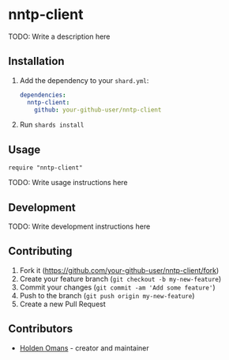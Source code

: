 # nntp-client

TODO: Write a description here

## Installation

1. Add the dependency to your `shard.yml`:

   ```yaml
   dependencies:
     nntp-client:
       github: your-github-user/nntp-client
   ```

2. Run `shards install`

## Usage

```crystal
require "nntp-client"
```

TODO: Write usage instructions here

## Development

TODO: Write development instructions here

## Contributing

1. Fork it (<https://github.com/your-github-user/nntp-client/fork>)
2. Create your feature branch (`git checkout -b my-new-feature`)
3. Commit your changes (`git commit -am 'Add some feature'`)
4. Push to the branch (`git push origin my-new-feature`)
5. Create a new Pull Request

## Contributors

- [Holden Omans](https://github.com/your-github-user) - creator and maintainer
